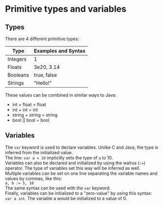 # Primitive types and variables

## Types
There are 4 different primitive types:  

| Type     | Examples and Syntax |
|----------|---------------------|
| Integers | 1                   |
| Floats   | 3e20, 3.14          | 
| Booleans | true, false         |
| Strings  | "Hello!"            |

These values can be combined in similar ways to Java:

* int + float = float
* int + int = int
* string + string = string
* bool || bool = bool

## Variables
The `var` keyword is used to declare variables. Unlike C and Java, the type is inferred from the initialized value.  
The line: `var a = 10` implicitly sets the type of `a` to 10.  
Variables can also be declared and initialized by using the walrus (`:=`) operator. The type of variables set this way will be inferred as well.  
Multiple variables can be set on one line separating the variable names and values by commas, like this:  
`a, b := 5, 10`  
The same syntax can be used with the `var` keyword.  
Finally, variables can be initialized to a "zero-value" by using this syntax: `var a int`. The variable a would be initialized to a value of 0.  
